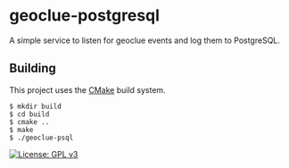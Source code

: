 # geoclue-postgresql

A simple service to listen for geoclue events and log them to PostgreSQL.

## Building

This project uses the [CMake](https://cmake.org/) build system.

```ShellSession
$ mkdir build
$ cd build
$ cmake ..
$ make
$ ./geoclue-psql
```

[![License: GPL v3](https://img.shields.io/badge/License-GPLv3-blue.svg)](https://www.gnu.org/licenses/gpl-3.0)

